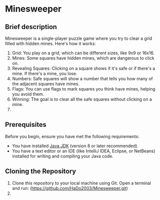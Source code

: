 # Minesweeper

## Brief description
Minesweeper is a single-player puzzle game where you try to clear a grid filled with hidden mines. Here's how it works:
1. Grid: You play on a grid, which can be different sizes, like 9x9 or 16x16.
2. Mines: Some squares have hidden mines, which are dangerous to click on.
3. Revealing Squares: Clicking on a square shows if it's safe or if there's a mine. If there's a mine, you lose.
4. Numbers: Safe squares will show a number that tells you how many of the adjacent squares have mines.
5. Flags: You can use flags to mark squares you think have mines, helping you avoid them.
6. Winning: The goal is to clear all the safe squares without clicking on a mine.
7. 
## Prerequisites
Before you begin, ensure you have met the following requirements:

- You have installed [Java JDK](https://www.oracle.com/java/technologies/javase-jdk11-downloads.html) (version 8 or later recommended).
- You have a text editor or an IDE (like IntelliJ IDEA, Eclipse, or NetBeans) installed for writing and compiling your Java code.

## Cloning the Repository

1. Clone this repository to your local machine using Git. Open a terminal and run:
  (https://github.com/HaDo2003/Minesweeper.git)
2. 
